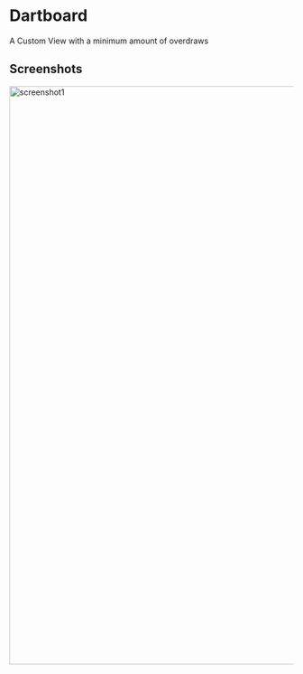 # Dartboard

A Custom View with a minimum amount of overdraws


## Screenshots

<img width="576" height="1024" alt="screenshot1" src="https://user-images.githubusercontent.com/33462952/97789397-c6580b00-1bc8-11eb-906f-76b24b1304fe.png">
